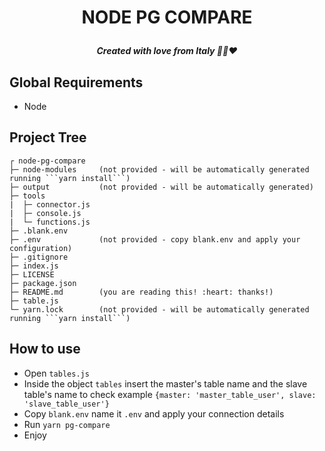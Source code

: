 # <p align="center">NODE PG COMPARE</p>
##### <p align="center">Created with love from Italy :green_heart::white_heart::heart:</p>

## Global Requirements
- Node

## Project Tree
```plaintext
┌ node-pg-compare
├─ node-modules     (not provided - will be automatically generated running ```yarn install```)
├─ output           (not provided - will be automatically generated)
├─ tools
|  ├─ connector.js
|  ├─ console.js
|  └─ functions.js
├─ .blank.env
├─ .env             (not provided - copy blank.env and apply your configuration)
├─ .gitignore
├─ index.js
├─ LICENSE
├─ package.json
├─ README.md        (you are reading this! :heart: thanks!)
├─ table.js
└─ yarn.lock        (not provided - will be automatically generated running ```yarn install```)
```

## How to use

- Open ```tables.js```
- Inside the object ```tables``` insert the master's table name and the slave table's name to check example ```{master: 'master_table_user', slave: 'slave_table_user'}```
- Copy ```blank.env``` name it ```.env``` and apply your connection details
- Run ```yarn pg-compare```
- Enjoy